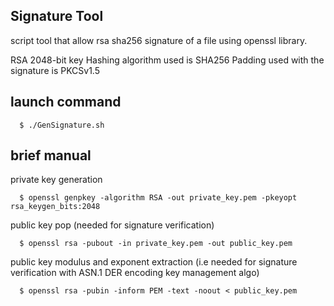 ## Signature Tool
script tool that allow rsa sha256 signature of a file using openssl library.

RSA 2048-bit key
Hashing algorithm used is SHA256
Padding used with the signature is PKCSv1.5

## launch command
  ```
    $ ./GenSignature.sh
  ```

## brief manual
  private key generation
  ```
    $ openssl genpkey -algorithm RSA -out private_key.pem -pkeyopt rsa_keygen_bits:2048
  ```
  public key pop (needed for signature verification)
  ```
    $ openssl rsa -pubout -in private_key.pem -out public_key.pem
  ```
  public key modulus and exponent extraction (i.e needed for signature verification with ASN.1 DER encoding key management algo)
  ```
    $ openssl rsa -pubin -inform PEM -text -noout < public_key.pem
  ```

  
